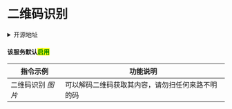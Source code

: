 # 二维码识别

<details>

<summary>开源地址</summary>

[https://github.com/yuyumoko/hoshino-print-qrcode](https://github.com/yuyumoko/hoshino-print-qrcode)

基于开源内容进行修改

</details>

#### 该服务默认<mark style="color:green;">启用</mark>

| 指令示例       | 功能说明                     |
| ---------- | ------------------------ |
| 二维码识别 _图片_ | 可以解码二维码获取其内容，请勿扫任何来路不明的码 |
